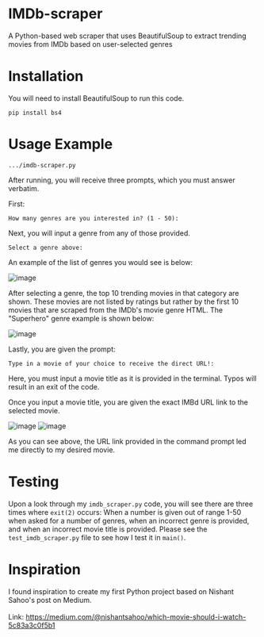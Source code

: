 # IMDb-scraper
A Python-based web scraper that uses BeautifulSoup to extract trending movies from IMDb based on user-selected genres

# Installation
You will need to install BeautifulSoup to run this code.
~~~
pip install bs4
~~~

# Usage Example
~~~
.../imdb-scraper.py
~~~

After running, you will receive three prompts, which you must answer verbatim.

First:

`How many genres are you interested in? (1 - 50):`



Next, you will input a genre from any of those provided. 

`Select a genre above:`



An example of the list of genres you would see is below:

![image](https://github.com/user-attachments/assets/f3dd8c84-b2a9-4646-a818-0922b37d70b9)



After selecting a genre, the top 10 trending movies in that category are shown. These movies are not listed by ratings but rather by the first 10 movies that are scraped from the IMDb's movie genre HTML. The "Superhero" genre example is shown below:

![image](https://github.com/user-attachments/assets/55a7774b-0949-4fa9-91a1-a18ce3b413ae)



Lastly, you are given the prompt:



`Type in a movie of your choice to receive the direct URL!:`



Here, you must input a movie title as it is provided in the terminal. Typos will result in an exit of the code.

Once you input a movie title, you are given the exact IMBd URL link to the selected movie.


![image](https://github.com/user-attachments/assets/4c97bd46-5d42-4334-a925-560390700f1f)
![image](https://github.com/user-attachments/assets/92c8a7b2-6e45-4746-9ff9-d85f605a34a0)

As you can see above, the URL link provided in the command prompt led me directly to my desired movie.

# Testing
Upon a look through my `imdb_scraper.py` code, you will see there are three times where `exit(2)` occurs: When a number is given out of range 1-50 when asked for a number of genres, when an incorrect genre is provided, and when an incorrect movie title is provided. Please see the `test_imdb_scraper.py` file to see how I test it in `main()`.

# Inspiration
I found inspiration to create my first Python project based on Nishant Sahoo's post on Medium.
\
\
Link:
https://medium.com/@nishantsahoo/which-movie-should-i-watch-5c83a3c0f5b1




